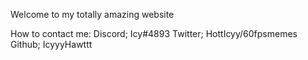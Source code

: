 <!DOCTYPE html>
<html>
  <head>
    <meta charset="utf-8">
    
    
 
   Welcome to my totally amazing website
   
    
  <body>
   
   <p class="Contact">How to contact me: Discord; Icy#4893 Twitter; HottIcyy/60fpsmemes Github; IcyyyHawttt</p>
   
   
   
   
   
   
   
   
   
   
   
   
   
   
   </body>
